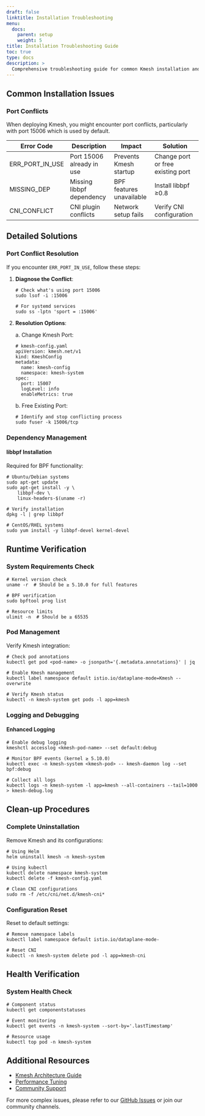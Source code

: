 ```yaml
---
draft: false
linktitle: Installation Troubleshooting
menu:
  docs:
    parent: setup
    weight: 5
title: Installation Troubleshooting Guide
toc: true
type: docs
description: >
  Comprehensive troubleshooting guide for common Kmesh installation and runtime issues.
---
```


## Common Installation Issues

### Port Conflicts
When deploying Kmesh, you might encounter port conflicts, particularly with port 15006 which is used by default.

| Error Code | Description | Impact | Solution |
|------------|-------------|---------|----------|
| ERR_PORT_IN_USE | Port 15006 already in use | Prevents Kmesh startup | Change port or free existing port |
| MISSING_DEP | Missing libbpf dependency | BPF features unavailable | Install libbpf ≥0.8 |
| CNI_CONFLICT | CNI plugin conflicts | Network setup fails | Verify CNI configuration |

## Detailed Solutions

### Port Conflict Resolution
If you encounter `ERR_PORT_IN_USE`, follow these steps:

1. **Diagnose the Conflict**:
   ```
   # Check what's using port 15006
   sudo lsof -i :15006
   
   # For systemd services
   sudo ss -lptn 'sport = :15006'
   ```

2. **Resolution Options**:
   
   a. Change Kmesh Port:
   ```
   # kmesh-config.yaml
   apiVersion: kmesh.net/v1
   kind: KmeshConfig
   metadata:
     name: kmesh-config
     namespace: kmesh-system
   spec:
     port: 15007
     logLevel: info
     enableMetrics: true
   ```

   b. Free Existing Port:
   ```
   # Identify and stop conflicting process
   sudo fuser -k 15006/tcp
   ```

### Dependency Management

#### libbpf Installation
Required for BPF functionality:

```
# Ubuntu/Debian systems
sudo apt-get update
sudo apt-get install -y \
    libbpf-dev \
    linux-headers-$(uname -r)

# Verify installation
dpkg -l | grep libbpf

# CentOS/RHEL systems
sudo yum install -y libbpf-devel kernel-devel
```

## Runtime Verification

### System Requirements Check
```
# Kernel version check
uname -r  # Should be ≥ 5.10.0 for full features

# BPF verification
sudo bpftool prog list

# Resource limits
ulimit -n  # Should be ≥ 65535
```

### Pod Management
Verify Kmesh integration:

```
# Check pod annotations
kubectl get pod <pod-name> -o jsonpath='{.metadata.annotations}' | jq

# Enable Kmesh management
kubectl label namespace default istio.io/dataplane-mode=Kmesh --overwrite

# Verify Kmesh status
kubectl -n kmesh-system get pods -l app=kmesh
```

### Logging and Debugging

#### Enhanced Logging
```
# Enable debug logging
kmeshctl accesslog <kmesh-pod-name> --set default:debug

# Monitor BPF events (kernel ≥ 5.10.0)
kubectl exec -n kmesh-system <kmesh-pod> -- kmesh-daemon log --set bpf:debug

# Collect all logs
kubectl logs -n kmesh-system -l app=kmesh --all-containers --tail=1000 > kmesh-debug.log
```

## Clean-up Procedures

### Complete Uninstallation
Remove Kmesh and its configurations:

```
# Using Helm
helm uninstall kmesh -n kmesh-system

# Using kubectl
kubectl delete namespace kmesh-system
kubectl delete -f kmesh-config.yaml

# Clean CNI configurations
sudo rm -f /etc/cni/net.d/kmesh-cni*
```

### Configuration Reset
Reset to default settings:

```
# Remove namespace labels
kubectl label namespace default istio.io/dataplane-mode-

# Reset CNI
kubectl -n kmesh-system delete pod -l app=kmesh-cni
```

## Health Verification

### System Health Check
```
# Component status
kubectl get componentstatuses

# Event monitoring
kubectl get events -n kmesh-system --sort-by='.lastTimestamp'

# Resource usage
kubectl top pod -n kmesh-system
```

## Additional Resources

- [Kmesh Architecture Guide](https://kmesh.net/en/docs/architecture/)
- [Performance Tuning](https://kmesh.net/en/docs/performance/)
- [Community Support](https://kmesh.net/en/docs/community/)

For more complex issues, please refer to our [GitHub Issues](https://github.com/kmesh-net/kmesh/issues) or join our community channels.